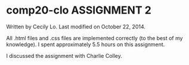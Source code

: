 comp20-clo
ASSIGNMENT 2
===============

Written by Cecily Lo.
Last modified on October 22, 2014.

All .html files and .css files are implemented correctly (to the best of my knowledge). I spent approximately 5.5 hours on this assignment.
 
I discussed the assignment with Charlie Colley.
